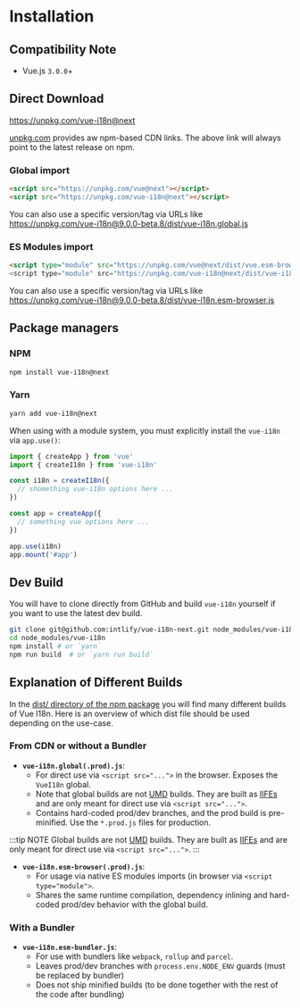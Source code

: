# Installation


## Compatibility Note

- Vue.js `3.0.0`+


## Direct Download

<https://unpkg.com/vue-i18n@next>

[unpkg.com](https://unpkg.com) provides aw npm-based CDN links. The above link will always point to the latest release on npm.

### Global import

```html
<script src="https://unpkg.com/vue@next"></script>
<script src="https://unpkg.com/vue-i18n@next"></script>
```

You can also use a specific version/tag via URLs like <https://unpkg.com/vue-i18n@9.0.0-beta.8/dist/vue-i18n.global.js>

### ES Modules import

```html
<script type="module" src="https://unpkg.com/vue@next/dist/vue.esm-browser.js">
<script type="module" src="https://unpkg.com/vue-i18n@next/dist/vue-i18n.esm-browser.js">
```

You can also use a specific version/tag via URLs like <https://unpkg.com/vue-i18n@9.0.0-beta.8/dist/vue-i18n.esm-browser.js>


## Package managers

### NPM

```sh
npm install vue-i18n@next
```

### Yarn

```sh
yarn add vue-i18n@next
```

When using with a module system, you must explicitly install the `vue-i18n`
via `app.use()`:


```js
import { createApp } from 'vue'
import { createI18n } from 'vue-i18n'

const i18n = createI18n({
  // shomething vue-i18n options here ...
})

const app = createApp({
  // something vue options here ...
})

app.use(i18n)
app.mount('#app')
```


## Dev Build

You will have to clone directly from GitHub and build `vue-i18n` yourself if you want to use the latest dev build.

```sh
git clone git@github.com:intlify/vue-i18n-next.git node_modules/vue-i18n
cd node_modules/vue-i18n
npm install # or `yarn`
npm run build  # or `yarn run build`
```


## Explanation of Different Builds
In the [dist/ directory of the npm package](https://cdn.jsdelivr.net/npm/vue-i18n@9.0.0-beta.8/dist/) you will find many different builds of Vue I18n. Here is an overview of which dist file should be used depending on the use-case.

### From CDN or without a Bundler

- **`vue-i18n.global(.prod).js`**:
  - For direct use via `<script src="...">` in the browser. Exposes the `VueI18n` global.
  - Note that global builds are not [UMD](https://github.com/umdjs/umd) builds.  They are built as [IIFEs](https://developer.mozilla.org/en-US/docs/Glossary/IIFE) and are only meant for direct use via `<script src="...">`.
  - Contains hard-coded prod/dev branches, and the prod build is pre-minified. Use the `*.prod.js` files for production.

:::tip NOTE
Global builds are not [UMD](https://github.com/umdjs/umd) builds. They are built as [IIFEs](https://developer.mozilla.org/en-US/docs/Glossary/IIFE) and are only meant for direct use via `<script src="...">`.
:::

- **`vue-i18n.esm-browser(.prod).js`**:
  - For usage via native ES modules imports (in browser via `<script type="module">`.
  - Shares the same runtime compilation, dependency inlining and hard-coded prod/dev behavior with the global build.

### With a Bundler

- **`vue-i18n.esm-bundler.js`**:
  - For use with bundlers like `webpack`, `rollup` and `parcel`.
  - Leaves prod/dev branches with `process.env.NODE_ENV` guards (must be replaced by bundler)
  - Does not ship minified builds (to be done together with the rest of the code after bundling)
